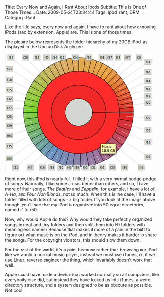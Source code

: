 Title: Every Now and Again, I Rant About Ipods
Subtitle: This is One of Those Times&hellip;
Date: 2009-05-24T23:34:44
Tags: ipod, rant, DRM
Category: Rant

Like the title says, every now and again, I have to rant about how annoying
iPods (and by extension, Apple) are. This is one of those times.

The picture below represents the folder hierarchy of my 20GB iPod, 
as displayed in the Ubuntu Disk Analyzer:

![iPods Annoy Me](/images/ipods%20annoy%20me.png)

Right now, this iPod is nearly full. I filled it with a very normal 
hodge-podge of songs. Naturally, I like some artists better than others, 
and so, I have more of their songs. *The Beatles* and *Zeppelin*, for example, 
I have a lot of. *A-Ha*, and *Four Non Blonds*, not so much. When this is the 
case, I'll have a folder filled with lots of songs - a big folder. If you 
look at the image above though, you'll see that my iPod is organized into 
50 equal directories, named r1 to r50.

Now, why would Apple do this? Why would they take perfectly organized songs
in neat and tidy folders and then split them into 50 folders with 
meaningless names? Because that makes it more of a pain in the butt to 
figure out what music is on the iPod, and in theory makes it harder to 
share the songs. For the copyright violators, this should slow them down. 

For the rest of the world, it's a pain, because rather than browsing our 
iPod like we would a normal music player, instead we must use iTunes, or, 
if we use Linux, reverse engineer the thing, which invariably doesn't work 
that well. 

Apple could have made a device that worked normally on all computers, 
like everybody else did, but instead they have locked us into iTunes, 
a weird directory structure, and a system designed to be as obscure as 
possible. Not cool.

